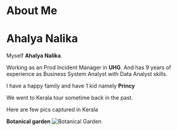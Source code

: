 #           About Me

#      **Ahalya Nalika**

Myself **Ahalya Nalika**.  

Working as an Prod Incident Manager in **UHG**. And has 9 years of experience as Business System Analyst with Data Analyst skills. 

I have a happy family and have 1 kid namely **Princy**

We went to Kerala tour sometime back in the past.

Here are few pics captured in Kerala

**Botanical garden**
![Botanical Garden](Botanical_garden.jpg)

